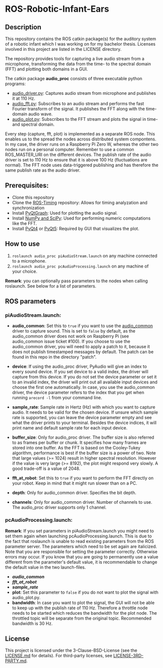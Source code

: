 # ROS-Robotic-Infant-Ears

## Description
This repository contains the ROS catkin package(s) for the auditory system of a robotic infant which I was working on for my bachelor thesis. Licenses involved in this project are listed in the LICENSE directory.

The repository provides tools for capturing a live audio stream from a microphone, transforming the data from the time- to the spectral domain (FFT) and plotting both domains in a GUI.

The catkin package **audio_proc** consists of three executable python programs:

- [audio_driver.py](audio_proc/src/audio_proc/audio_driver.py): Captures audio stream from microphone and publishes it at 110 Hz.
- [audio_fft.py](audio_proc/src/audio_proc/audio_fft.py): Subscribes to an audio stream and performs the fast Fourier transform of the signal. It publishes the FFT along with the time-domain audio wave.
- [audio_plot.py](audio_proc/src/audio_proc/audio_plot.py): Subscribes to the FFT stream and plots the signal in time- and spectral domain.

Every step (capture, fft, plot) is implemented as a separate ROS node. This enables us to the spread the nodes across distributed system compontens. In my case, the driver runs on a Raspberry Pi Zero W, whereas the other two nodes run on a personal computer. Remember to use a common ROS_MASTER_URI on the different devices. The publish rate of the audio driver is set to 110 Hz to ensure that it is above 100 Hz (fluctuations are normal). The FFT node uses data-triggered publishing and has therefore the same publish rate as the audio driver.

## Prerequisites:
- Clone this repository
- Clone the [ROS-Timing](https://github.com/pjckoch/ROS-Timing.git) repository: Allows for timing analyzation and synchronization
- Install [PyQtGraph](http://pyqtgraph.org/documentation/installation.html): Used for plotting the audio signal.
- Install [NumPy and SciPy](https://www.scipy.org/install.html): Used for performing numeric computations like the FFT.
- Install [PyQt4](http://pyqt.sourceforge.net/Docs/PyQt4/installation.html) or [PyQt5](http://pyqt.sourceforge.net/Docs/PyQt5/installation.html): Required by GUI that visualizes the plot.

## How to use
1. `roslaunch audio_proc piAudioStream.launch` on any machine connected to a microphone.
2. `roslaunch audio_proc pcAudioProcessing.launch` on any machine of your choice.

**Remark**: you can optionally pass parameters to the nodes when calling roslaunch. See below for a list of parameters.

## ROS parameters

### piAudioStream.launch:
- **audio_common**: Set this to `true` if you want to use the [audio_common](https://github.com/ros-drivers/audio_common.git) driver to capture sound. This is set to `false` by default, as the audio_common driver does not work on Raspberry Pi (see audio_common issue ticket #100). If you choose to use the audio_common driver, you will need to apply a patch to it, because it does not publish timestamped messages by default. The patch can be found in this repo in the directory "patch".
- **device**: If using the audio_proc driver, PyAudio will give an index to every sound device. If you set device to a valid index, the driver will capture from this device. If you do not set the device parameter or set it to an invalid index, the driver will print out all available input devices and choose the first one automatically. In case, you use the audio_common driver, the device parameter refers to the index that you get when running `arecord -l` from your command line.
- **sample_rate**: Sample rate in Hertz (Hz) with which you want to capture audio. It needs to be valid for the chosen device. If unsure which sample rate is supported, you can leave the device parameter empty and see what the driver prints to your terminal. Besides the device indices, it will print name and default sample rate for each input device.
- **buffer_size**: Only for audio_proc driver. The buffer size is also referred to as frames per buffer or chunk. It specifies how many frames are stored into one buffer. As the FFT is based on the Cooley-Tukey algorithm, performance is best if the buffer size is a power of two. Note that large values (>= 1024) result in higher spectral resolution. However if the value is very large (>= 8192), the plot might respond very slowly. A good trade-off is a value of 2048.
- **fft_at_robot**: Set this to `true` if you want to perform the FFT directly on your robot. Keep in mind that it might run slower than on a PC.
- **depth**: Only for audio_common driver. Specifies the bit depth.

- **channels**: Only for audio_common driver. Number of channels to use. The audio_proc driver supports only 1 channel.

### pcAudioProcessing.launch:
**Remark**: If you set parameters in piAudioStream.launch you might need to set them again when launching pcAudioProcessing.launch. This is due to the fact that roslaunch is unable to read existing parameters from the ROS parameter server. The parameters which need to be set again are italicized. Note that you are responsible for setting the parameter correctly. Otherwise errors may occur. If you know that you are going to permanently use a value different from the parameter's default value, it is recommendable to change the default value in the two launch-files.

- ***audio_common***
- ***fft_at_robot***
- ***sample_rate***
- **plot**: Set this parameter to `false` if you do not want to plot the signal with audio_plot.py.
- **bandwidth**: In case you want to plot the signal, the GUI will not be able to keep up with the publish rate of 110 Hz. Therefore a throttle node needs to be started which reduces the bandwidth for the plot node. The throttled topic will be separate from the original topic. Recommended bandwidth is 30 Hz.

## License

This project is licensed under the 3-Clause-BSD-License (see the [LICENSE.md](LICENSE/LICENSE.md) for details). For third-party licenses, see [LICENSE-3RD-PARTY.md](LICENSE/LICENSE-3RD-PARTY.md).
